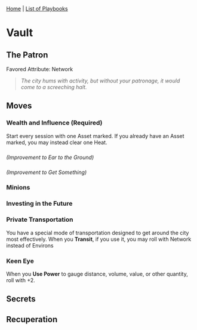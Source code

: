 [Home](../index.md) | [List of Playbooks](../index.md#Playbooks)

# Vault
## The Patron
Favored Attribute: Network

>*The city hums with activity, but without your patronage, it would come to a screeching halt.*


## Moves
### Wealth and Influence (Required)
Start every session with one Asset marked. If you already have an Asset marked, you may instead clear one Heat.

### 
*(Improvement to Ear to the Ground)*

### 
*(Improvement to Get Something)*

### Minions

### Investing in the Future

### Private Transportation
 You have a special mode of transportation designed to get around the city most effectively. When you **Transit**, if you use it, you may roll with Network instead of Environs

### Keen Eye
When you **Use Power** to gauge distance, volume, value, or other quantity, roll with +2.


## Secrets
## Recuperation